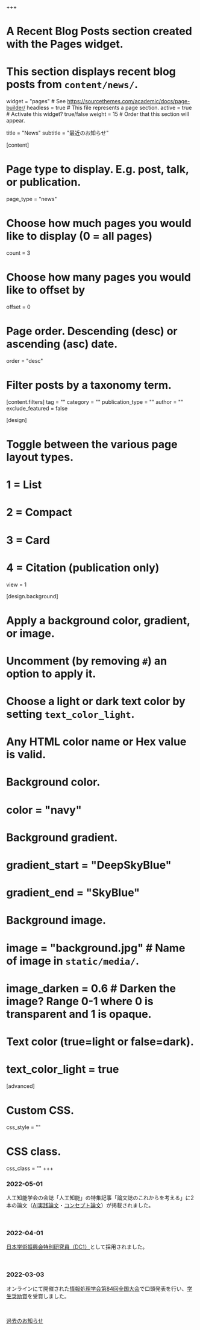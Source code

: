 +++
# A Recent Blog Posts section created with the Pages widget.
# This section displays recent blog posts from `content/news/`.

widget = "pages"  # See https://sourcethemes.com/academic/docs/page-builder/
headless = true  # This file represents a page section.
active = true  # Activate this widget? true/false
weight = 15  # Order that this section will appear.

title = "News"
subtitle = "最近のお知らせ"

[content]
  # Page type to display. E.g. post, talk, or publication.
  page_type = "news"

  # Choose how much pages you would like to display (0 = all pages)
  count = 3

  # Choose how many pages you would like to offset by
  offset = 0

  # Page order. Descending (desc) or ascending (asc) date.
  order = "desc"

  # Filter posts by a taxonomy term.
  [content.filters]
    tag = ""
    category = ""
    publication_type = ""
    author = ""
    exclude_featured = false

[design]
  # Toggle between the various page layout types.
  #   1 = List
  #   2 = Compact
  #   3 = Card
  #   4 = Citation (publication only)
  view = 1

[design.background]
  # Apply a background color, gradient, or image.
  #   Uncomment (by removing `#`) an option to apply it.
  #   Choose a light or dark text color by setting `text_color_light`.
  #   Any HTML color name or Hex value is valid.

  # Background color.
  # color = "navy"

  # Background gradient.
  # gradient_start = "DeepSkyBlue"
  # gradient_end = "SkyBlue"

  # Background image.
  # image = "background.jpg"  # Name of image in `static/media/`.
  # image_darken = 0.6  # Darken the image? Range 0-1 where 0 is transparent and 1 is opaque.

  # Text color (true=light or false=dark).
  # text_color_light = true  

[advanced]
 # Custom CSS.
 css_style = ""

 # CSS class.
 css_class = ""
+++
### 2022-05-01
人工知能学会の会誌「人工知能」の特集記事「論文誌のこれからを考える」に2本の論文（[AI実践論文](https://doi.org/10.11517/jjsai.37.3_323)・[コンセプト論文](https://doi.org/10.11517/jjsai.37.3_329)）が掲載されました。

<br>

### 2022-04-01
[日本学術振興会特別研究員（DC1）](https://www.jsps.go.jp/index.html)として採用されました。

<br>

### 2022-03-03
オンラインにて開催された[情報処理学会第84回全国大会](https://www.ipsj.or.jp/event/taikai/84/index.html)で口頭発表を行い、[学生奨励賞](http://www.ipsj.or.jp/award/taikaigakusei.html)を受賞しました。

<br>

[過去のお知らせ ](news)<i class="fas fa-angle-right"></i>
